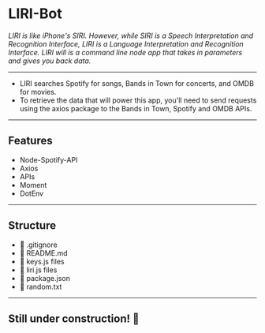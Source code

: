 # LIRI-Bot

_LIRI is like iPhone's SIRI. However, while SIRI is a Speech Interpretation and Recognition Interface, LIRI is a Language Interpretation and Recognition Interface. LIRI will is a command line node app that takes in parameters and gives you back data._

----------------------------------------------------------------------------------------------------------------------------------------
- LIRI searches Spotify for songs, Bands in Town for concerts, and OMDB for movies.
- To retrieve the data that will power this app, you'll need to send requests using the axios package to the Bands in Town, Spotify           and OMDB APIs.

-----------------------------------------------------------------------------------------------------------------------------------------
## Features

- Node-Spotify-API
- Axios
- APIs
- Moment
- DotEnv
-----------------------------------------------------------------------------------------------------------------------------------------
## Structure

- :page_facing_up: .gitignore
- :page_facing_up: README.md
- :page_facing_up: keys.js	files
- :page_facing_up: liri.js	files
- :page_facing_up: package.json
- :page_facing_up: random.txt
----------------------------------------------------------------------------------------------------------------------------------------

## Still under construction! :construction:
